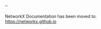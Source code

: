 '<meta http-equiv="refresh" content="0; URL=https://networkx.github.io/documentation/stable/reference/generated/networkx.algorithms.components.weakly_connected.weakly_connected_component_subgraphs.html">'

NetworkX Documentation has been moved to:<br><a href="https://networkx.github.io">https://networkx.github.io</a>

